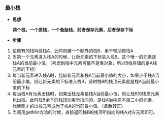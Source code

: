 ### [最小栈](https://mp.weixin.qq.com/s/tgZFwkSIhloa8tzGRYPTZw)

- **思想** 
   
   **两个栈，一个原栈，一个备胎栈，前者保存元素，后者保存下标**
   
- **步骤**
 1. 设原有的栈叫做栈A，此时创建一个额外的栈B，用于辅助原栈A
 2. 当第一个元素进入栈A的时候，让新元素的下标进入栈B。这个唯一的元素是栈A的当前最小值。（考虑到栈中元素可能不是类对象，所以B栈存储的是A栈元素的下标）
 3. 每当新元素进入栈A时，比较新元素和栈A当前最小值的大小，如果小于栈A当前最小值，则让新元素的下标进入栈B，此时栈B的栈顶元素就是栈A当前最小值的下标
 4. 每当栈A有元素出栈时，如果出栈元素是栈A当前最小值，则让栈B的栈顶元素也出栈。此时栈B余下的栈顶元素所指向的，是栈A当中原本第二小的元素，代替刚才的出栈元素成为了栈A的当前最小值。（备胎转正）
 5. 当调用getMin方法的时候，直接返回栈B的栈顶所指向的栈A对应元素即可。